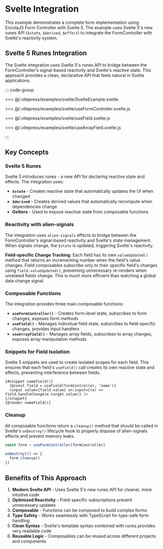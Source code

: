 <script setup>
import Svelte from '../.vitepress/examples/Svelte.vue'
</script>

# Svelte Integration

This example demonstrates a complete form implementation using EncolaJS Form Controller with Svelte 5. The example uses Svelte 5's new runes API (`$state`, `$derived`, `$effect`) to integrate the FormController with Svelte's reactivity system.

<ClientOnly>
    <LiveDemo :component="Svelte"></LiveDemo>
</ClientOnly>

## Svelte 5 Runes Integration

The Svelte integration uses Svelte 5's runes API to bridge between the FormController's signal-based reactivity and Svelte's reactive state. This approach provides a clean, declarative API that feels natural in Svelte applications.

::: code-group

<<< @/.vitepress/examples/svelte/SvelteExample.svelte

<<< @/.vitepress/examples/svelte/useFormController.svelte.js

<<< @/.vitepress/examples/svelte/useField.svelte.js

<<< @/.vitepress/examples/svelte/useArrayField.svelte.js

:::

## Key Concepts

### Svelte 5 Runes

Svelte 5 introduces runes - a new API for declaring reactive state and effects. The integration uses:

- **`$state`** - Creates reactive state that automatically updates the UI when changed
- **`$derived`** - Creates derived values that automatically recompute when dependencies change
- **Getters** - Used to expose reactive state from composable functions

### Reactivity with alien-signals

The integration uses `alien-signals` effects to bridge between the FormController's signal-based reactivity and Svelte's state management. When signals change, the `$state` is updated, triggering Svelte's reactivity.

**Field-specific Change Tracking**: Each field has its own `valueUpdated()` method that returns an incrementing number when the field's value changes. Field composables subscribe only to their specific field's changes using `field.valueUpdated()`, preventing unnecessary re-renders when unrelated fields change. This is much more efficient than watching a global data change signal.

### Composable Functions

The integration provides three main composable functions:

- **`useFormController()`** - Creates form-level state, subscribes to form changes, exposes form methods
- **`useField()`** - Manages individual field state, subscribes to field-specific changes, provides input handlers
- **`useArrayField()`** - Manages array fields, subscribes to array changes, exposes array manipulation methods

### Snippets for Field Isolation

Svelte 5 snippets are used to create isolated scopes for each field. This ensures that each field's `useField()` call creates its own reactive state and effects, preventing interference between fields.

```svelte
{#snippet nameField()}
  {@const field = useField(formController, 'name')}
  <input value={field.value} on:input={(e) => field.handleChange(e.target.value)} />
{/snippet}
{@render nameField()}
```

### Cleanup

All composable functions return a `cleanup()` method that should be called in Svelte's `onDestroy()` lifecycle hook to properly dispose of alien-signals effects and prevent memory leaks.

```javascript
const form = useFormController(formController)

onDestroy(() => {
  form.cleanup()
})
```

## Benefits of This Approach

1. **Modern Svelte API** - Uses Svelte 5's new runes API for cleaner, more intuitive code
2. **Optimized Reactivity** - Field-specific subscriptions prevent unnecessary updates
3. **Composable** - Functions can be composed to build complex forms
4. **Type Safety** - Works seamlessly with TypeScript for type-safe form handling
5. **Clean Syntax** - Svelte's template syntax combined with runes provides very readable code
6. **Reusable Logic** - Composables can be reused across different projects and components